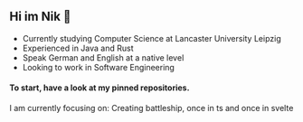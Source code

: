 ## Hi im Nik 👋
- Currently studying Computer Science at Lancaster University Leipzig
- Experienced in Java and Rust
- Speak German and English at a native level
- Looking to work in Software Engineering

#### To start, have a look at my pinned repositories. 
I am currently focusing on: Creating battleship, once in ts and once in svelte
